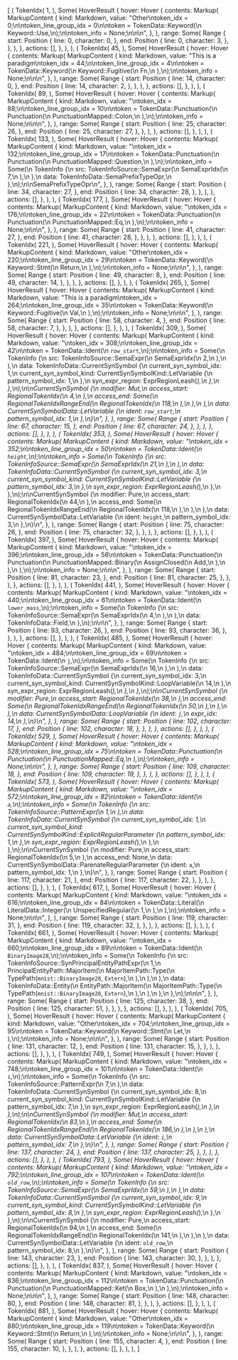 [
    (
        TokenIdx(
            1,
        ),
        Some(
            HoverResult {
                hover: Hover {
                    contents: Markup(
                        MarkupContent {
                            kind: Markdown,
                            value: "Other\ntoken_idx = 0;\n\ntoken_line_group_idx = 0\n\ntoken = TokenData::Keyword(\n    Keyword::Use,\n);\n\ntoken_info = None;\n\n\n",
                        },
                    ),
                    range: Some(
                        Range {
                            start: Position {
                                line: 0,
                                character: 0,
                            },
                            end: Position {
                                line: 0,
                                character: 3,
                            },
                        },
                    ),
                },
                actions: [],
            },
        ),
    ),
    (
        TokenIdx(
            45,
        ),
        Some(
            HoverResult {
                hover: Hover {
                    contents: Markup(
                        MarkupContent {
                            kind: Markdown,
                            value: "This is a paradigm\ntoken_idx = 44;\n\ntoken_line_group_idx = 4\n\ntoken = TokenData::Keyword(\n    Keyword::Fugitive(\n        Fn,\n    ),\n);\n\ntoken_info = None;\n\n\n",
                        },
                    ),
                    range: Some(
                        Range {
                            start: Position {
                                line: 14,
                                character: 0,
                            },
                            end: Position {
                                line: 14,
                                character: 2,
                            },
                        },
                    ),
                },
                actions: [],
            },
        ),
    ),
    (
        TokenIdx(
            89,
        ),
        Some(
            HoverResult {
                hover: Hover {
                    contents: Markup(
                        MarkupContent {
                            kind: Markdown,
                            value: "\ntoken_idx = 88;\n\ntoken_line_group_idx = 10\n\ntoken = TokenData::Punctuation(\n    Punctuation(\n        PunctuationMapped::Colon,\n    ),\n);\n\ntoken_info = None;\n\n\n",
                        },
                    ),
                    range: Some(
                        Range {
                            start: Position {
                                line: 25,
                                character: 26,
                            },
                            end: Position {
                                line: 25,
                                character: 27,
                            },
                        },
                    ),
                },
                actions: [],
            },
        ),
    ),
    (
        TokenIdx(
            133,
        ),
        Some(
            HoverResult {
                hover: Hover {
                    contents: Markup(
                        MarkupContent {
                            kind: Markdown,
                            value: "\ntoken_idx = 132;\n\ntoken_line_group_idx = 17\n\ntoken = TokenData::Punctuation(\n    Punctuation(\n        PunctuationMapped::Question,\n    ),\n);\n\ntoken_info = Some(\n    TokenInfo {\n        src: TokenInfoSource::SemaExpr(\n            SemaExprIdx(\n                7,\n            ),\n        ),\n        data: TokenInfoData::SemaPrefixTypeOpr,\n    },\n);\n\nSemaPrefixTypeOpr\n",
                        },
                    ),
                    range: Some(
                        Range {
                            start: Position {
                                line: 34,
                                character: 27,
                            },
                            end: Position {
                                line: 34,
                                character: 28,
                            },
                        },
                    ),
                },
                actions: [],
            },
        ),
    ),
    (
        TokenIdx(
            177,
        ),
        Some(
            HoverResult {
                hover: Hover {
                    contents: Markup(
                        MarkupContent {
                            kind: Markdown,
                            value: "\ntoken_idx = 176;\n\ntoken_line_group_idx = 22\n\ntoken = TokenData::Punctuation(\n    Punctuation(\n        PunctuationMapped::Eq,\n    ),\n);\n\ntoken_info = None;\n\n\n",
                        },
                    ),
                    range: Some(
                        Range {
                            start: Position {
                                line: 41,
                                character: 27,
                            },
                            end: Position {
                                line: 41,
                                character: 28,
                            },
                        },
                    ),
                },
                actions: [],
            },
        ),
    ),
    (
        TokenIdx(
            221,
        ),
        Some(
            HoverResult {
                hover: Hover {
                    contents: Markup(
                        MarkupContent {
                            kind: Markdown,
                            value: "Other\ntoken_idx = 220;\n\ntoken_line_group_idx = 29\n\ntoken = TokenData::Keyword(\n    Keyword::Stmt(\n        Return,\n    ),\n);\n\ntoken_info = None;\n\n\n",
                        },
                    ),
                    range: Some(
                        Range {
                            start: Position {
                                line: 49,
                                character: 8,
                            },
                            end: Position {
                                line: 49,
                                character: 14,
                            },
                        },
                    ),
                },
                actions: [],
            },
        ),
    ),
    (
        TokenIdx(
            265,
        ),
        Some(
            HoverResult {
                hover: Hover {
                    contents: Markup(
                        MarkupContent {
                            kind: Markdown,
                            value: "This is a paradigm\ntoken_idx = 264;\n\ntoken_line_group_idx = 35\n\ntoken = TokenData::Keyword(\n    Keyword::Fugitive(\n        Val,\n    ),\n);\n\ntoken_info = None;\n\n\n",
                        },
                    ),
                    range: Some(
                        Range {
                            start: Position {
                                line: 58,
                                character: 4,
                            },
                            end: Position {
                                line: 58,
                                character: 7,
                            },
                        },
                    ),
                },
                actions: [],
            },
        ),
    ),
    (
        TokenIdx(
            309,
        ),
        Some(
            HoverResult {
                hover: Hover {
                    contents: Markup(
                        MarkupContent {
                            kind: Markdown,
                            value: "\ntoken_idx = 308;\n\ntoken_line_group_idx = 42\n\ntoken = TokenData::Ident(\n    `row_start`,\n);\n\ntoken_info = Some(\n    TokenInfo {\n        src: TokenInfoSource::SemaExpr(\n            SemaExprIdx(\n                2,\n            ),\n        ),\n        data: TokenInfoData::CurrentSynSymbol {\n            current_syn_symbol_idx: 1,\n            current_syn_symbol_kind: CurrentSynSymbolKind::LetVariable {\n                pattern_symbol_idx: 1,\n            },\n            syn_expr_region: ExprRegionLeash(_),\n        },\n    },\n);\n\nCurrentSynSymbol {\n    modifier: Mut,\n    access_start: RegionalTokenIdx(\n        4,\n    ),\n    access_end: Some(\n        RegionalTokenIdxRangeEnd(\n            RegionalTokenIdx(\n                118,\n            ),\n        ),\n    ),\n    data: CurrentSynSymbolData::LetVariable {\n        ident: `row_start`,\n        pattern_symbol_idx: 1,\n    },\n}\n",
                        },
                    ),
                    range: Some(
                        Range {
                            start: Position {
                                line: 67,
                                character: 15,
                            },
                            end: Position {
                                line: 67,
                                character: 24,
                            },
                        },
                    ),
                },
                actions: [],
            },
        ),
    ),
    (
        TokenIdx(
            353,
        ),
        Some(
            HoverResult {
                hover: Hover {
                    contents: Markup(
                        MarkupContent {
                            kind: Markdown,
                            value: "\ntoken_idx = 352;\n\ntoken_line_group_idx = 50\n\ntoken = TokenData::Ident(\n    `height`,\n);\n\ntoken_info = Some(\n    TokenInfo {\n        src: TokenInfoSource::SemaExpr(\n            SemaExprIdx(\n                21,\n            ),\n        ),\n        data: TokenInfoData::CurrentSynSymbol {\n            current_syn_symbol_idx: 3,\n            current_syn_symbol_kind: CurrentSynSymbolKind::LetVariable {\n                pattern_symbol_idx: 3,\n            },\n            syn_expr_region: ExprRegionLeash(_),\n        },\n    },\n);\n\nCurrentSynSymbol {\n    modifier: Pure,\n    access_start: RegionalTokenIdx(\n        44,\n    ),\n    access_end: Some(\n        RegionalTokenIdxRangeEnd(\n            RegionalTokenIdx(\n                118,\n            ),\n        ),\n    ),\n    data: CurrentSynSymbolData::LetVariable {\n        ident: `height`,\n        pattern_symbol_idx: 3,\n    },\n}\n",
                        },
                    ),
                    range: Some(
                        Range {
                            start: Position {
                                line: 75,
                                character: 26,
                            },
                            end: Position {
                                line: 75,
                                character: 32,
                            },
                        },
                    ),
                },
                actions: [],
            },
        ),
    ),
    (
        TokenIdx(
            397,
        ),
        Some(
            HoverResult {
                hover: Hover {
                    contents: Markup(
                        MarkupContent {
                            kind: Markdown,
                            value: "\ntoken_idx = 396;\n\ntoken_line_group_idx = 56\n\ntoken = TokenData::Punctuation(\n    Punctuation(\n        PunctuationMapped::Binary(\n            AssignClosed(\n                Add,\n            ),\n        ),\n    ),\n);\n\ntoken_info = None;\n\n\n",
                        },
                    ),
                    range: Some(
                        Range {
                            start: Position {
                                line: 81,
                                character: 23,
                            },
                            end: Position {
                                line: 81,
                                character: 25,
                            },
                        },
                    ),
                },
                actions: [],
            },
        ),
    ),
    (
        TokenIdx(
            441,
        ),
        Some(
            HoverResult {
                hover: Hover {
                    contents: Markup(
                        MarkupContent {
                            kind: Markdown,
                            value: "\ntoken_idx = 440;\n\ntoken_line_group_idx = 61\n\ntoken = TokenData::Ident(\n    `lower_mass`,\n);\n\ntoken_info = Some(\n    TokenInfo {\n        src: TokenInfoSource::SemaExpr(\n            SemaExprIdx(\n                4,\n            ),\n        ),\n        data: TokenInfoData::Field,\n    },\n);\n\n\n",
                        },
                    ),
                    range: Some(
                        Range {
                            start: Position {
                                line: 93,
                                character: 26,
                            },
                            end: Position {
                                line: 93,
                                character: 36,
                            },
                        },
                    ),
                },
                actions: [],
            },
        ),
    ),
    (
        TokenIdx(
            485,
        ),
        Some(
            HoverResult {
                hover: Hover {
                    contents: Markup(
                        MarkupContent {
                            kind: Markdown,
                            value: "\ntoken_idx = 484;\n\ntoken_line_group_idx = 69\n\ntoken = TokenData::Ident(\n    `j`,\n);\n\ntoken_info = Some(\n    TokenInfo {\n        src: TokenInfoSource::SemaExpr(\n            SemaExprIdx(\n                16,\n            ),\n        ),\n        data: TokenInfoData::CurrentSynSymbol {\n            current_syn_symbol_idx: 3,\n            current_syn_symbol_kind: CurrentSynSymbolKind::LoopVariable(\n                14,\n            ),\n            syn_expr_region: ExprRegionLeash(_),\n        },\n    },\n);\n\nCurrentSynSymbol {\n    modifier: Pure,\n    access_start: RegionalTokenIdx(\n        38,\n    ),\n    access_end: Some(\n        RegionalTokenIdxRangeEnd(\n            RegionalTokenIdx(\n                50,\n            ),\n        ),\n    ),\n    data: CurrentSynSymbolData::LoopVariable {\n        ident: `j`,\n        expr_idx: 14,\n    },\n}\n",
                        },
                    ),
                    range: Some(
                        Range {
                            start: Position {
                                line: 102,
                                character: 17,
                            },
                            end: Position {
                                line: 102,
                                character: 18,
                            },
                        },
                    ),
                },
                actions: [],
            },
        ),
    ),
    (
        TokenIdx(
            529,
        ),
        Some(
            HoverResult {
                hover: Hover {
                    contents: Markup(
                        MarkupContent {
                            kind: Markdown,
                            value: "\ntoken_idx = 528;\n\ntoken_line_group_idx = 75\n\ntoken = TokenData::Punctuation(\n    Punctuation(\n        PunctuationMapped::Eq,\n    ),\n);\n\ntoken_info = None;\n\n\n",
                        },
                    ),
                    range: Some(
                        Range {
                            start: Position {
                                line: 109,
                                character: 18,
                            },
                            end: Position {
                                line: 109,
                                character: 19,
                            },
                        },
                    ),
                },
                actions: [],
            },
        ),
    ),
    (
        TokenIdx(
            573,
        ),
        Some(
            HoverResult {
                hover: Hover {
                    contents: Markup(
                        MarkupContent {
                            kind: Markdown,
                            value: "\ntoken_idx = 572;\n\ntoken_line_group_idx = 82\n\ntoken = TokenData::Ident(\n    `a`,\n);\n\ntoken_info = Some(\n    TokenInfo {\n        src: TokenInfoSource::PatternExpr(\n            1,\n        ),\n        data: TokenInfoData::CurrentSynSymbol {\n            current_syn_symbol_idx: 1,\n            current_syn_symbol_kind: CurrentSynSymbolKind::ExplicitRegularParameter {\n                pattern_symbol_idx: 1,\n            },\n            syn_expr_region: ExprRegionLeash(_),\n        },\n    },\n);\n\nCurrentSynSymbol {\n    modifier: Pure,\n    access_start: RegionalTokenIdx(\n        5,\n    ),\n    access_end: None,\n    data: CurrentSynSymbolData::ParenateRegularParameter {\n        ident: `a`,\n        pattern_symbol_idx: 1,\n    },\n}\n",
                        },
                    ),
                    range: Some(
                        Range {
                            start: Position {
                                line: 117,
                                character: 21,
                            },
                            end: Position {
                                line: 117,
                                character: 22,
                            },
                        },
                    ),
                },
                actions: [],
            },
        ),
    ),
    (
        TokenIdx(
            617,
        ),
        Some(
            HoverResult {
                hover: Hover {
                    contents: Markup(
                        MarkupContent {
                            kind: Markdown,
                            value: "\ntoken_idx = 616;\n\ntoken_line_group_idx = 84\n\ntoken = TokenData::Literal(\n    LiteralData::Integer(\n        UnspecifiedRegular(\n            1,\n        ),\n    ),\n);\n\ntoken_info = None;\n\n\n",
                        },
                    ),
                    range: Some(
                        Range {
                            start: Position {
                                line: 119,
                                character: 31,
                            },
                            end: Position {
                                line: 119,
                                character: 32,
                            },
                        },
                    ),
                },
                actions: [],
            },
        ),
    ),
    (
        TokenIdx(
            661,
        ),
        Some(
            HoverResult {
                hover: Hover {
                    contents: Markup(
                        MarkupContent {
                            kind: Markdown,
                            value: "\ntoken_idx = 660;\n\ntoken_line_group_idx = 89\n\ntoken = TokenData::Ident(\n    `BinaryImage28`,\n);\n\ntoken_info = Some(\n    TokenInfo {\n        src: TokenInfoSource::SynPrincipalEntityPathExpr(\n            1,\n            PrincipalEntityPath::MajorItem(\n                MajorItemPath::Type(\n                    TypePath(`mnist::BinaryImage28`, `Extern`),\n                ),\n            ),\n        ),\n        data: TokenInfoData::Entity(\n            EntityPath::MajorItem(\n                MajorItemPath::Type(\n                    TypePath(`mnist::BinaryImage28`, `Extern`),\n                ),\n            ),\n        ),\n    },\n);\n\n\n",
                        },
                    ),
                    range: Some(
                        Range {
                            start: Position {
                                line: 125,
                                character: 38,
                            },
                            end: Position {
                                line: 125,
                                character: 51,
                            },
                        },
                    ),
                },
                actions: [],
            },
        ),
    ),
    (
        TokenIdx(
            705,
        ),
        Some(
            HoverResult {
                hover: Hover {
                    contents: Markup(
                        MarkupContent {
                            kind: Markdown,
                            value: "Other\ntoken_idx = 704;\n\ntoken_line_group_idx = 95\n\ntoken = TokenData::Keyword(\n    Keyword::Stmt(\n        Let,\n    ),\n);\n\ntoken_info = None;\n\n\n",
                        },
                    ),
                    range: Some(
                        Range {
                            start: Position {
                                line: 131,
                                character: 12,
                            },
                            end: Position {
                                line: 131,
                                character: 15,
                            },
                        },
                    ),
                },
                actions: [],
            },
        ),
    ),
    (
        TokenIdx(
            749,
        ),
        Some(
            HoverResult {
                hover: Hover {
                    contents: Markup(
                        MarkupContent {
                            kind: Markdown,
                            value: "\ntoken_idx = 748;\n\ntoken_line_group_idx = 101\n\ntoken = TokenData::Ident(\n    `i`,\n);\n\ntoken_info = Some(\n    TokenInfo {\n        src: TokenInfoSource::PatternExpr(\n            7,\n        ),\n        data: TokenInfoData::CurrentSynSymbol {\n            current_syn_symbol_idx: 8,\n            current_syn_symbol_kind: CurrentSynSymbolKind::LetVariable {\n                pattern_symbol_idx: 7,\n            },\n            syn_expr_region: ExprRegionLeash(_),\n        },\n    },\n);\n\nCurrentSynSymbol {\n    modifier: Mut,\n    access_start: RegionalTokenIdx(\n        83,\n    ),\n    access_end: Some(\n        RegionalTokenIdxRangeEnd(\n            RegionalTokenIdx(\n                186,\n            ),\n        ),\n    ),\n    data: CurrentSynSymbolData::LetVariable {\n        ident: `i`,\n        pattern_symbol_idx: 7,\n    },\n}\n",
                        },
                    ),
                    range: Some(
                        Range {
                            start: Position {
                                line: 137,
                                character: 24,
                            },
                            end: Position {
                                line: 137,
                                character: 25,
                            },
                        },
                    ),
                },
                actions: [],
            },
        ),
    ),
    (
        TokenIdx(
            793,
        ),
        Some(
            HoverResult {
                hover: Hover {
                    contents: Markup(
                        MarkupContent {
                            kind: Markdown,
                            value: "\ntoken_idx = 792;\n\ntoken_line_group_idx = 107\n\ntoken = TokenData::Ident(\n    `old_row`,\n);\n\ntoken_info = Some(\n    TokenInfo {\n        src: TokenInfoSource::SemaExpr(\n            SemaExprIdx(\n                59,\n            ),\n        ),\n        data: TokenInfoData::CurrentSynSymbol {\n            current_syn_symbol_idx: 9,\n            current_syn_symbol_kind: CurrentSynSymbolKind::LetVariable {\n                pattern_symbol_idx: 8,\n            },\n            syn_expr_region: ExprRegionLeash(_),\n        },\n    },\n);\n\nCurrentSynSymbol {\n    modifier: Pure,\n    access_start: RegionalTokenIdx(\n        94,\n    ),\n    access_end: Some(\n        RegionalTokenIdxRangeEnd(\n            RegionalTokenIdx(\n                141,\n            ),\n        ),\n    ),\n    data: CurrentSynSymbolData::LetVariable {\n        ident: `old_row`,\n        pattern_symbol_idx: 8,\n    },\n}\n",
                        },
                    ),
                    range: Some(
                        Range {
                            start: Position {
                                line: 143,
                                character: 23,
                            },
                            end: Position {
                                line: 143,
                                character: 30,
                            },
                        },
                    ),
                },
                actions: [],
            },
        ),
    ),
    (
        TokenIdx(
            837,
        ),
        Some(
            HoverResult {
                hover: Hover {
                    contents: Markup(
                        MarkupContent {
                            kind: Markdown,
                            value: "\ntoken_idx = 836;\n\ntoken_line_group_idx = 112\n\ntoken = TokenData::Punctuation(\n    Punctuation(\n        PunctuationMapped::Ket(\n            Box,\n        ),\n    ),\n);\n\ntoken_info = None;\n\n\n",
                        },
                    ),
                    range: Some(
                        Range {
                            start: Position {
                                line: 148,
                                character: 80,
                            },
                            end: Position {
                                line: 148,
                                character: 81,
                            },
                        },
                    ),
                },
                actions: [],
            },
        ),
    ),
    (
        TokenIdx(
            881,
        ),
        Some(
            HoverResult {
                hover: Hover {
                    contents: Markup(
                        MarkupContent {
                            kind: Markdown,
                            value: "Other\ntoken_idx = 880;\n\ntoken_line_group_idx = 119\n\ntoken = TokenData::Keyword(\n    Keyword::Stmt(\n        Return,\n    ),\n);\n\ntoken_info = None;\n\n\n",
                        },
                    ),
                    range: Some(
                        Range {
                            start: Position {
                                line: 155,
                                character: 4,
                            },
                            end: Position {
                                line: 155,
                                character: 10,
                            },
                        },
                    ),
                },
                actions: [],
            },
        ),
    ),
]